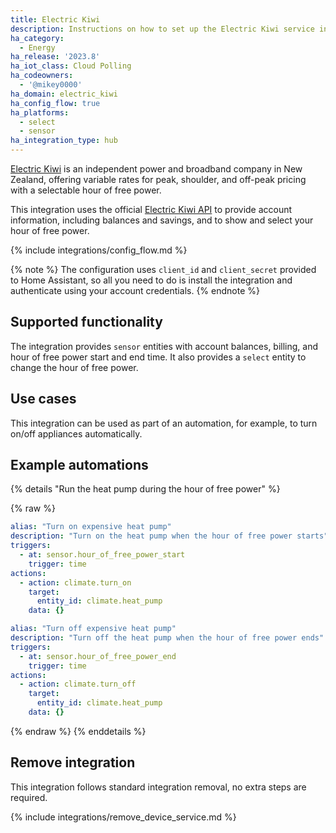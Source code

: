 ```yaml
---
title: Electric Kiwi
description: Instructions on how to set up the Electric Kiwi service in Home Assistant.
ha_category:
  - Energy
ha_release: '2023.8'
ha_iot_class: Cloud Polling
ha_codeowners:
  - '@mikey0000'
ha_domain: electric_kiwi
ha_config_flow: true
ha_platforms:
  - select
  - sensor
ha_integration_type: hub
---
```


[Electric Kiwi](https://www.electrickiwi.co.nz/) is an independent power and broadband company in New Zealand, offering variable rates for peak, shoulder, and off-peak pricing with a selectable hour of free power. 

This integration uses the official [Electric Kiwi API](https://developer.electrickiwi.co.nz) to provide account information, including balances and savings, and to show and select your hour of free power.

{% include integrations/config_flow.md %}

{% note %}
The configuration uses `client_id` and `client_secret` provided to Home Assistant, so all you need to do is install the integration and authenticate using your account credentials. 
{% endnote %}


## Supported functionality

The integration provides `sensor` entities with account balances, billing, and hour of free power start and end time. It also provides a `select` entity to change the hour of free power.

## Use cases

This integration can be used as part of an automation, for example, to turn on/off appliances automatically.

## Example automations

{% details "Run the heat pump during the hour of free power" %}

{% raw %}

```yaml
alias: "Turn on expensive heat pump"
description: "Turn on the heat pump when the hour of free power starts"
triggers:
  - at: sensor.hour_of_free_power_start
    trigger: time
actions:
  - action: climate.turn_on
    target:
      entity_id: climate.heat_pump
    data: {}
```

```yaml
alias: "Turn off expensive heat pump"
description: "Turn off the heat pump when the hour of free power ends"
triggers:
  - at: sensor.hour_of_free_power_end
    trigger: time
actions:
  - action: climate.turn_off
    target:
      entity_id: climate.heat_pump
    data: {}
```

{% endraw %}
{% enddetails %}

## Remove integration

This integration follows standard integration removal, no extra steps are required.

{% include integrations/remove_device_service.md %}
